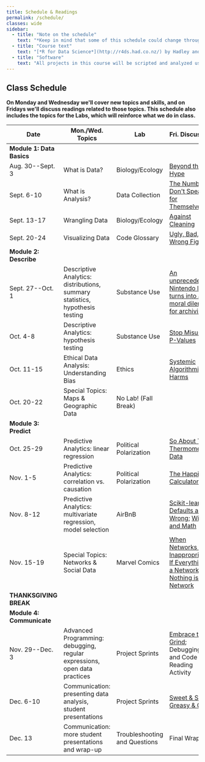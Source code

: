 ```yaml
---
title: Schedule & Readings
permalink: /schedule/
classes: wide
sidebar:
  - title: "Note on the schedule"
    text: "*Keep in mind that some of this schedule could change throughout the semester. However, if anything changes I'll update this page, and I'll be sure to give you plenty of advance notice.*"
  - title: "Course text"
    text: "[*R for Data Science*](http://r4ds.had.co.nz/) by Hadley and Grolemund (Free online!)"
  - title: "Software"
    text: "All projects in this course will be scripted and analyzed using R, an open source data analysis language and environment. Specifically, we will be using RStudio as our programming environment. **No previous experience with R, statistical software packages, or computer programming is required.**"
---
```


## Class Schedule

**On Monday and Wednesday we'll cover new topics and skills, and on Fridays we'll discuss readings related to those topics. This schedule also includes the topics for the Labs, which will reinforce what we do in class.**

Date|Mon./Wed. Topics|Lab|Fri. Discussion
--|---|--|---
|**Module 1: Data Basics**|
Aug. 30--Sept. 3|What is Data?|Biology/Ecology|[Beyond the Hype](https://www.sciencedirect.com/science/article/pii/S0268401214001066)
Sept. 6-10|What is Analysis?|Data Collection|[The Numbers Don't Speak for Themselves](https://data-feminism.mitpress.mit.edu/pub/czq9dfs5/release/2)
Sept. 13-17|Wrangling Data|Biology/Ecology|[Against Cleaning](http://curatingmenus.org/articles/against-cleaning/)
Sept. 20-24|Visualizing Data|Code Glossary|[Ugly, Bad, and Wrong Figures](https://clauswilke.com/dataviz/introduction.html)
|**Module 2: Describe**|
Sept. 27--Oct. 1|Descriptive Analytics: distributions, summary statistics, hypothesis testing|Substance Use|[An unprecedented Nintendo leak turns into a moral dilemma for archivists](https://www.theverge.com/2020/7/30/21347074/nintendo-gigaleak-controversy-history-preservation-archives)
Oct. 4-8|Descriptive Analytics: hypothesis testing|Substance Use|[Stop Misusing P-Values](https://fivethirtyeight.com/features/statisticians-found-one-thing-they-can-agree-on-its-time-to-stop-misusing-p-values/)
Oct. 11-15|Ethical Data Analysis: Understanding Bias|Ethics|[Systemic Algorithmic Harms](https://points.datasociety.net/systemic-algorithmic-harms-e00f99e72c42)
Oct. 20-22|Special Topics: Maps & Geographic Data|No Lab! (Fall Break)|
|**Module 3: Predict**|
Oct. 25-29|Predictive Analytics: linear regression|Political Polarization|[So About That Thermometer Data](https://slate.com/technology/2020/04/kinsa-smart-thermometer-data-fevers-covid19.html)
Nov. 1-5|Predictive Analytics: correlation vs. causation|Political Polarization|[The Happiness Calculator](https://gimletmedia.com/shows/reply-all/kwh96n)
Nov. 8-12|Predictive Analytics: multivariate regression, model selection|AirBnB|[Scikit-learn's Defaults are Wrong](https://ryxcommar.com/2019/08/30/scikit-learns-defaults-are-wrong/); [Wine and Math](https://pudding.cool/2021/03/wine-model/)
Nov. 15-19|Special Topics: Networks & Social Data|Marvel Comics|[When Networks are Inappropriate](https://scottbot.net/networks-demystified-8-when-networks-are-inappropriate/); [If Everything is a Network, Nothing is a Network](https://visualisingadvocacy.org/node/739.html)
**THANKSGIVING BREAK**|
|**Module 4: Communicate**|
Nov. 29--Dec. 3|Advanced Programming: debugging, regular expressions, open data practices|Project Sprints|[Embrace the Grind](https://jacobian.org/2021/apr/7/embrace-the-grind/); Debugging and Code Reading Activity
Dec. 6-10|Communication: presenting data analysis, student presentations|Project Sprints|[Sweet & Slim, Greasy & Grim](https://pudding.cool/2020/07/gendered-descriptions/)
Dec. 13|Communication: more student presentations and wrap-up|Troubleshooting and Questions|Final Wrap-Up
